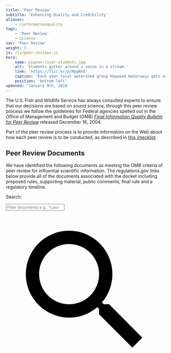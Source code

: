 ```yaml
---
title: 'Peer Review'
subtitle: 'Enhancing Quality and Credibility'
aliases:
    - /informationquality
tags:
    - 'Peer Review'
    - Science
nav: 'Peer Review'
weight: 5
js: /js/peer-reviews.js
hero:
    name: pigeon-river-students.jpg
    alt: 'Students gather around a seine in a stream.'
    link: 'https://flic.kr/p/MpqNtA'
    caption: 'Each year local watershed group Haywood Waterways gets every 8th-grade student in North Carolina’s Haywood County outside exploring the Pigeon River. Photo by Gary Peeples, USFWS.'
    position: 'bottom left'
updated: 'January 9th, 2018'
---
```


The U.S. Fish and Wildlife Service has always consulted experts to ensure that our decisions are based on sound science, through this peer review process we follow the guidelines for Federal agencies spelled out in the Office of Management and Budget (OMB) *[Final Information Quality Bulletin for Peer Review](https://www.gpo.gov/fdsys/pkg/FR-2005-01-14/pdf/05-769.pdf)* released December 16, 2004.

Part of the peer review process is to provide information on the Web about how each peer review is to be conducted, as described in [this checklist](https://www.fws.gov/informationquality/peer_review/).

## Peer Review Documents

We have identified the following documents as meeting the OMB criteria of peer review for influential scientific information. The regulations.gov links below provide all of the documents associated with the docket including proposed rules, supporting material, public comments, final rule and a regulatory timeline.

<label for="review-search">Search:</label>
<div class="search-group">
  <input type="search" class="peer-review-search" placeholder="Filter documents e.g.: &ldquo;Laurel dace&rdquo;, &ldquo;Listing Rule&rdquo;, &ldquo;2016&rdquo;, etc." id="review-search">
  <svg class="search-icon" viewBox="0 0 24 24" xmlns="http://www.w3.org/2000/svg"><path d="M15.5 14h-.79l-.28-.27A6.471 6.471 0 0 0 16 9.5 6.5 6.5 0 1 0 9.5 16c1.61 0 3.09-.59 4.23-1.57l.27.28v.79l5 4.99L20.49 19l-4.99-5zm-6 0C7.01 14 5 11.99 5 9.5S7.01 5 9.5 5 14 7.01 14 9.5 11.99 14 9.5 14z"/><path d="M0 0h24v24H0z" fill="none"/></svg>
</div>
<ul class="peer-review-list card-list"></ul>
